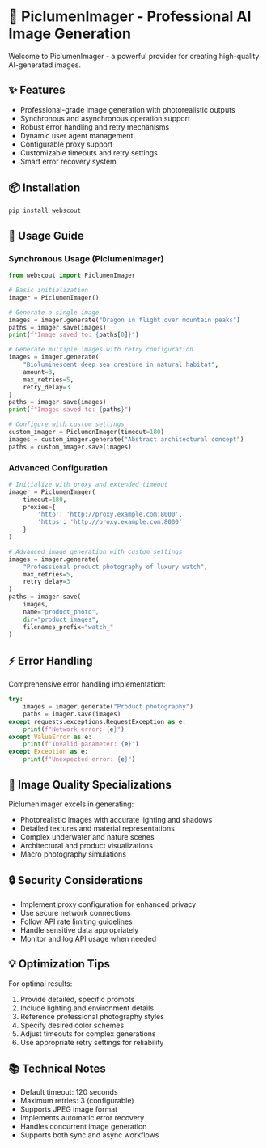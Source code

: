 # 🎨 PiclumenImager - Professional AI Image Generation

Welcome to PiclumenImager - a powerful provider for creating high-quality AI-generated images.

## ✨ Features

- Professional-grade image generation with photorealistic outputs
- Synchronous and asynchronous operation support
- Robust error handling and retry mechanisms
- Dynamic user agent management
- Configurable proxy support
- Customizable timeouts and retry settings
- Smart error recovery system

## 📦 Installation

```bash
pip install webscout
```

## 📘 Usage Guide

### Synchronous Usage (PiclumenImager)

```python
from webscout import PiclumenImager

# Basic initialization
imager = PiclumenImager()

# Generate a single image
images = imager.generate("Dragon in flight over mountain peaks")
paths = imager.save(images)
print(f"Image saved to: {paths[0]}")

# Generate multiple images with retry configuration
images = imager.generate(
    "Bioluminescent deep sea creature in natural habitat",
    amount=3,
    max_retries=5,
    retry_delay=3
)
paths = imager.save(images)
print(f"Images saved to: {paths}")

# Configure with custom settings
custom_imager = PiclumenImager(timeout=180)
images = custom_imager.generate("Abstract architectural concept")
paths = custom_imager.save(images)
```


### Advanced Configuration

```python
# Initialize with proxy and extended timeout
imager = PiclumenImager(
    timeout=180,
    proxies={
        'http': 'http://proxy.example.com:8000',
        'https': 'http://proxy.example.com:8000'
    }
)

# Advanced image generation with custom settings
images = imager.generate(
    "Professional product photography of luxury watch",
    max_retries=5,
    retry_delay=3
)
paths = imager.save(
    images,
    name="product_photo",
    dir="product_images",
    filenames_prefix="watch_"
)
```

## ⚡ Error Handling

Comprehensive error handling implementation:

```python
try:
    images = imager.generate("Product photography")
    paths = imager.save(images)
except requests.exceptions.RequestException as e:
    print(f"Network error: {e}")
except ValueError as e:
    print(f"Invalid parameter: {e}")
except Exception as e:
    print(f"Unexpected error: {e}")
```

## 🎯 Image Quality Specializations

PiclumenImager excels in generating:

- Photorealistic images with accurate lighting and shadows
- Detailed textures and material representations
- Complex underwater and nature scenes
- Architectural and product visualizations
- Macro photography simulations

## 🔒 Security Considerations

- Implement proxy configuration for enhanced privacy
- Use secure network connections
- Follow API rate limiting guidelines
- Handle sensitive data appropriately
- Monitor and log API usage when needed

## 💡 Optimization Tips

For optimal results:

1. Provide detailed, specific prompts
2. Include lighting and environment details
3. Reference professional photography styles
4. Specify desired color schemes
5. Adjust timeouts for complex generations
6. Use appropriate retry settings for reliability

## 📚 Technical Notes

- Default timeout: 120 seconds
- Maximum retries: 3 (configurable)
- Supports JPEG image format
- Implements automatic error recovery
- Handles concurrent image generation
- Supports both sync and async workflows
